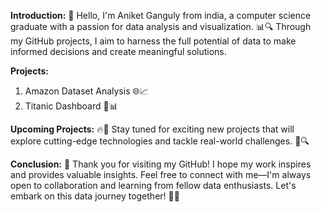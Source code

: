 **Introduction:**
👋 Hello, I'm Aniket Ganguly from india, a computer science graduate with a passion for data analysis and visualization. 
📊🔍 Through my GitHub projects, I aim to harness the full potential of data to make informed decisions and create meaningful solutions.

**Projects:**
1. Amazon Dataset Analysis 🌐📈
2. Titanic Dashboard 🚢📊

**Upcoming Projects:**
🔥🚀 Stay tuned for exciting new projects that will explore cutting-edge technologies and tackle real-world challenges. 🌟🔍

**Conclusion:**
🙏 Thank you for visiting my GitHub! I hope my work inspires and provides valuable insights. Feel free to connect with me—I'm always open to collaboration and learning from fellow data enthusiasts. Let's embark on this data journey together! 🚀🌈
